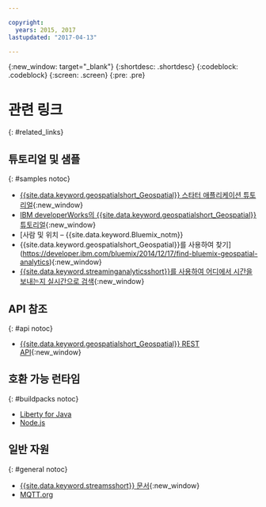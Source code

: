 ```yaml
---

copyright:
  years: 2015, 2017
lastupdated: "2017-04-13"

---
```


<!-- Attribute definitions -->
{:new_window: target="_blank"}
{:shortdesc: .shortdesc}
{:codeblock: .codeblock}
{:screen: .screen}
{:pre: .pre}

# 관련 링크
{: #related_links}

## 튜토리얼 및 샘플
{: #samples notoc}

* [{{site.data.keyword.geospatialshort_Geospatial}} 스타터 애플리케이션 튜토리얼](https://www.ibm.com/developerworks/library/mo-monitordevices-app/index.html){:new_window}
* [IBM developerWorks의 {{site.data.keyword.geospatialshort_Geospatial}} 튜토리얼](http://www.ibm.com/developerworks/topics/geospatial%20analytics%20service){:new_window}
* [사람 및 위치 – {{site.data.keyword.Bluemix_notm}}
* {{site.data.keyword.geospatialshort_Geospatial}}를 사용하여 찾기](https://developer.ibm.com/bluemix/2014/12/17/find-bluemix-geospatial-analytics){:new_window}
* [{{site.data.keyword.streaminganalyticsshort}}를 사용하여 어디에서 시간을 보내는지 실시간으로 검색](https://developer.ibm.com/bluemix/2016/05/27/real-time-hangout-detection/){:new_window}


## API 참조
{: #api notoc}

* [{{site.data.keyword.geospatialshort_Geospatial}} REST API](https://console.ng.bluemix.net/apidocs/246){:new_window}

## 호환 가능 런타임
{: #buildpacks notoc}

* [Liberty for Java](/docs/runtimes/liberty/index.html#liberty)
* [Node.js](/docs/runtimes/nodejs/index.html#nodejs)

## 일반 자원

{: #general notoc}
* [{{site.data.keyword.streamsshort}} 문서](http://www.ibm.com/support/knowledgecenter/SSCRJU_4.2.1/com.ibm.streams.welcome.doc/doc/kc-homepage.html){:new_window}
* [MQTT.org](http://mqtt.org/)
